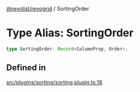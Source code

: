 [@revolist/revogrid](README.md) / SortingOrder

# Type Alias: SortingOrder

```ts
type SortingOrder: Record<ColumnProp, Order>;
```

## Defined in

[src/plugins/sorting/sorting.plugin.ts:18](https://github.com/revolist/revogrid/blob/d396742969a06bfcb70f8e511e9e4fd6e640c7e3/src/plugins/sorting/sorting.plugin.ts#L18)
